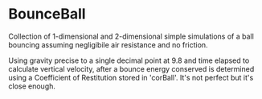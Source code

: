 # BounceBall

Collection of 1-dimensional and 2-dimensional simple simulations of a ball bouncing assuming negligibile air resistance and no friction.

Using gravity precise to a single decimal point at 9.8 and time elapsed to calculate vertical velocity, after a bounce energy conserved is determined using a Coefficient of Restitution stored in 'corBall'.
It's not perfect but it's close enough.

